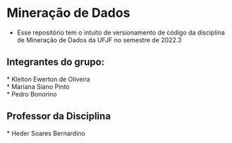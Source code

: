 # Mineração de Dados

* Esse repositório tem o intuito de versionamento de código da disciplina de Mineração de Dados da UFJF no semestre de 2022.3

## Integrantes do grupo:

\* Kleiton Ewerton de Oliveira <br>
\* Mariana Siano Pinto <br>
\* Pedro Bonorino <br>

## Professor da Disciplina

\* Heder Soares Bernardino
